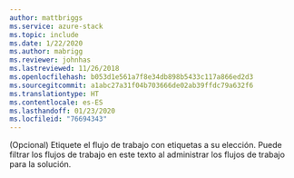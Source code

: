 ```yaml
---
author: mattbriggs
ms.service: azure-stack
ms.topic: include
ms.date: 1/22/2020
ms.author: mabrigg
ms.reviewer: johnhas
ms.lastreviewed: 11/26/2018
ms.openlocfilehash: b053d1e561a7f8e34db898b5433c117a866ed2d3
ms.sourcegitcommit: a1abc27a31f04b703666de02ab39ffdc79a632f6
ms.translationtype: HT
ms.contentlocale: es-ES
ms.lasthandoff: 01/23/2020
ms.locfileid: "76694343"
---
```

(Opcional) Etiquete el flujo de trabajo con etiquetas a su elección. Puede filtrar los flujos de trabajo en este texto al administrar los flujos de trabajo para la solución.
